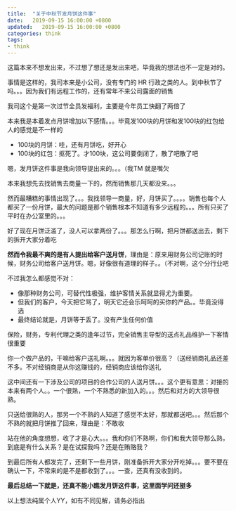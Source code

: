 ```yaml
---
title:  "关于中秋节发月饼这件事"
date:   2019-09-15 16:00:00 +0800
updated:   2019-09-15 16:00:00 +0800
categories: think
tags:
- think
---
```


这篇本来不想发出来，不过想了想还是发出来吧，毕竟我的想法也不一定是对的。

事情是这样的，我司本来是小公司，没有专门的 HR 行政之类的人。到中秋节了吗。。。因为我们有远程工作的，还有常年不来公司露面的销售

我司这个是第一次过节全员发福利，主要是今年员工快翻了两倍了

本来我是本着发点月饼增加以下感情。。。毕竟发100块的月饼和发100块的红包给人的感觉是不一样的
- 100块的月饼：哇，还有月饼吃，好开心
- 100块的红包：抠死了。才100块，这公司要倒闭了，散了吧散了吧

嗯，发月饼这件事是我向领导提出来的。。。（我TM 就是嘴欠

本来我想先去找销售去商量一下的，然而销售那几天都没来。。。

然而最糟糕的事情出现了。。。我找领导一商量，好，月饼买了。。。。销售也每个人都买了一份月饼，最大的问题是那个销售根本不知道有多少远程的。。。所有只买了平时在办公室里的。。。

好了现在月饼泛滥了，没人可以拿两份了。。。那怎么行啊，把月饼都送出去，剩下的拆开大家分着吃

**然而令我最不爽的是有人提出给客户送月饼**，理由是：原来用财务公司记账的时候，财务公司给客户送月饼。嗯，好像很有道理的样子。。（不对啊，这个分行业吧

不过我怎么都感觉不对：
- 像那种财务公司，可替代性极强，维护客情关系就显得尤为重要。
- 但我们的客户，今天把它骂了，明天它还会乐呵呵的买你的产品。。毕竟没得选
- 最终结论就是，月饼等于丢了。没有产生任何价值

保险，财务，专利代理之类的逢年过节，完全销售主导型的送点礼品维护一下客情很重要

你一个做产品的，干嘛给客户送礼啊。。。就因为客单价很高？（送经销商礼品还差不多。不对经销商是从你这赚钱的，经销商应该给你送礼

这中间还有一下涉及公司的项目的合作公司的人送月饼。。。这个更有意思：对接的本来有两个人。。一个很熟，一个不熟悉的新加入的。。。然后和对方的大领导很熟。

只送给很熟的人，那另一个不熟的人知道了感觉不太好，那就都送吧。。。然后那个不熟的就把月饼推了回来，理由是：不敢收

站在他的角度想想，收了才是心大。。。我和你们不熟啊，你们和我大领导那么熟，到底是有什么关系？是在试探我吗？还是在贿赂我？

到最后所有人都发完了，还剩下一些月饼，刚准备拆开大家分开吃掉。。。要不要在确认一下，不常来的是不是都收到了。。。一查，还真有没收到的。

**最后总结一下就是，还真不能小瞧发月饼这件事，这里面学问还挺多**

以上想法纯属个人YY，如有不同见解，请务必指出

